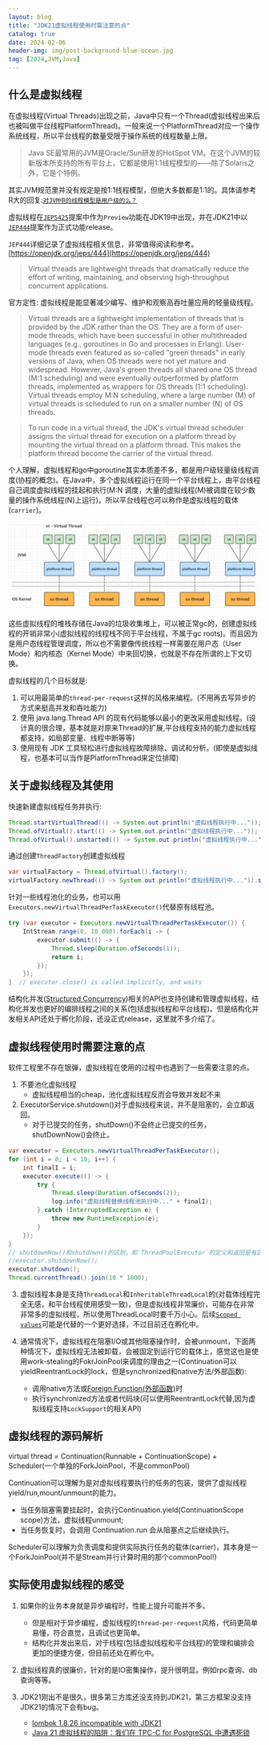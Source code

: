 ```yaml
---
layout: blog
title: "JDK21虚拟线程使用时需注意的点"
catalog: true
date: 2024-02-06
header-img: img/post-background-blue-ocean.jpg
tag: [2024,JVM,Java]
---
```

## 什么是虚拟线程
在虚拟线程(Virtual Threads)出现之前，Java中只有一个Thread(虚拟线程出来后也被叫做平台线程PlatformThread)。一般来说一个PlatformThread对应一个操作系统线程，所以平台线程的数量受限于操作系统的线程数量上限。

> Java SE最常用的JVM是Oracle/Sun研发的HotSpot VM。在这个JVM的较新版本所支持的所有平台上，它都是使用1:1线程模型的——除了Solaris之外，它是个特例。

其实JVM规范里并没有规定是按1:1线程模型，但绝大多数都是1:1的。具体请参考R大的回复:[`对JVM中的线程模型是用户级的么？`](https://www.zhihu.com/question/23096638/answer/29617153)

虚拟线程在[`JEP5425`](https://openjdk.org/jeps/425)提案中作为`Preview`功能在JDK19中出现，并在JDK21中以[`JEP444`](https://openjdk.org/jeps/444)提案作为正式功能release。

`JEP444`详细记录了虚拟线程相关信息，非常值得阅读和参考。[https://openjdk.org/jeps/444](https://openjdk.org/jeps/444)

> Virtual threads are lightweight threads that dramatically reduce the effort of writing, maintaining, and observing high-throughput concurrent applications.

官方定性: 虚拟线程是能显著减少编写、维护和观察高吞吐量应用的轻量级线程。

> Virtual threads are a lightweight implementation of threads that is provided by the JDK rather than the OS. They are a form of user-mode threads, which have been successful in other multithreaded languages (e.g., goroutines in Go and processes in Erlang). User-mode threads even featured as so-called "green threads" in early versions of Java, when OS threads were not yet mature and widespread. However, Java's green threads all shared one OS thread (M:1 scheduling) and were eventually outperformed by platform threads, implemented as wrappers for OS threads (1:1 scheduling). Virtual threads employ M:N scheduling, where a large number (M) of virtual threads is scheduled to run on a smaller number (N) of OS threads.

> To run code in a virtual thread, the JDK's virtual thread scheduler assigns the virtual thread for execution on a platform thread by mounting the virtual thread on a platform thread. This makes the platform thread become the carrier of the virtual thread. 

个人理解，虚拟线程和go中goroutine其实本质差不多，都是用户级轻量级线程调度(协程的概念)。在Java中，多个虚拟线程运行在同一个平台线程上，由平台线程自己调度虚拟线程的挂起和执行(M:N 调度，大量的虚拟线程(M)被调度在较少数量的操作系统线程(N)上运行)。所以平台线程也可以称作是虚拟线程的载体(`carrier`)。

![虚拟线程](https://raw.githubusercontent.com/RussXia/RussXia.github.io/master/_pic/virtual-thread.webp)

这些虚拟线程的堆栈存储在Java的垃圾收集堆上，可以被正常gc的，创建虚拟线程的开销非常小(虚拟线程的线程栈不同于平台线程，不属于gc roots)。而且因为是用户态线程管理调度，所以也不需要像传统线程一样需要在用户态（User Mode）和内核态（Kernel Mode）中来回切换，也就是不存在所谓的上下文切换。

虚拟线程的几个目标就是:
1. 可以用最简单的`thread-per-request`这样的风格来编程。(不用再去写异步的方式来挺高并发和吞吐能力)
2. 使用 java.lang.Thread API 的现有代码能够以最小的更改采用虚拟线程。(设计真的很合理，基本就是对原来Thread的扩展,平台线程支持的能力虚拟线程都支持，如局部变量、线程中断等等)
3. 使用现有 JDK 工具轻松进行虚拟线程故障排除、调试和分析。(即使是虚拟线程，也基本可以当作是PlatformThread来定位排障)

## 关于虚拟线程及其使用

快速新建虚拟线程任务并执行:
```Java
Thread.startVirtualThread(() -> System.out.println("虚拟线程执行中..."));
Thread.ofVirtual().start(() -> System.out.println("虚拟线程执行中..."));
Thread.ofVirtual().unstarted(() -> System.out.println("虚拟线程执行中...")).start();
```

通过创建`ThreadFactory`创建虚拟线程
```Java
var virtualFactory = Thread.ofVirtual().factory();
virtualFactory.newThread(() -> System.out.println("虚拟线程执行中...")).start();
```

针对一些线程池化的业务，也可以用`Executors.newVirtualThreadPerTaskExecutor()`代替原有线程池。
```Java
try (var executor = Executors.newVirtualThreadPerTaskExecutor()) {
    IntStream.range(0, 10_000).forEach(i -> {
        executor.submit(() -> {
            Thread.sleep(Duration.ofSeconds(1));
            return i;
        });
    });
}  // executor.close() is called implicitly, and waits
```

结构化并发([Structured Concurrency](https://openjdk.org/jeps/428))相关的API也支持创建和管理虚拟线程，结构化并发也更好的编排线程之间的关系(包括虚拟线程和平台线程)。但是结构化并发相关API还处于孵化阶段，还没正式release，这里就不多介绍了。


## 虚拟线程使用时需要注意的点
软件工程里不存在银弹，虚拟线程在使用的过程中也遇到了一些需要注意的点。
1. 不要池化虚拟线程
    + 虚拟线程相当的cheap，池化虚拟线程反而会导致并发起不来
2. ExecutorService.shutdown()对于虚拟线程来说，并不是阻塞的，会立即返回。
    + 对于已提交的任务，shutDown()不会终止已提交的任务，shutDownNow()会终止。
```Java
var executor = Executors.newVirtualThreadPerTaskExecutor();
for (int i = 0; i < 10; i++) {
    int finalI = i;
    executor.execute(() -> {
        try {
            Thread.sleep(Duration.ofSeconds(2));
            log.info("虚拟线程替换线程池执行中..." + finalI);
        } catch (InterruptedException e) {
            throw new RuntimeException(e);
        }
    });
}
// shutdownNow()和shutdown()的区别，和`ThreadPoolExecutor`的定义和返回是有区别的
//executor.shutdownNow();
executor.shutdown();
Thread.currentThread().join(10 * 1000);
```
3. 虚拟线程本身是支持`ThreadLocal`和`InheritableThreadLocal`的(对载体线程完全无感，和平台线程使用感受一致)，但是虚拟线程非常廉价，可能存在非常非常多的虚拟线程，所以使用ThreadLocal时要千万小心。后续[`Scoped values`](https://openjdk.org/jeps/429)可能是代替的一个更好选择，不过目前还在孵化中。

4. 通常情况下，虚拟线程在阻塞I/O或其他阻塞操作时，会被unmount，下面两种情况下，虚拟线程无法被卸载，会被固定到运行它的载体上，感觉这也是使用work-stealing的FokrJoinPool来调度的理由之一(Continuation可以yieldReentrantLock的lock，但是synchronized和native方法/外部函数):
    + 调用native方法或[Foreign Function(外部函数)](https://openjdk.org/jeps/424)时
    + 执行synchronized方法或者代码块(可以使用ReentrantLock代替,因为虚拟线程支持`LockSupport`的相关API)

## 虚拟线程的源码解析

virtual thread = Continuation(Runnable + ContinuationScope)  + Scheduler(一个单独的ForkJoinPool，不是commonPool)


Continuation可以理解为是对虚拟线程要执行的任务的包装，提供了虚拟线程yield/run,mount/unmount的能力。

+ 当任务阻塞需要挂起时，会执行Continuation.yield(ContinuationScope scope)方法，虚拟线程unmount;
+ 当任务恢复时，会调用 Continuation.run 会从阻塞点之后继续执行。


Scheduler可以理解为负责调度和提供实际执行任务的载体(carrier)，其本身是一个ForkJoinPool(并不是Stream并行计算时用的那个commonPool!)


## 实际使用虚拟线程的感受
1. 如果你的业务本身就是异步编程时，性能上提升可能并不多。
    + 但是相对于异步编程，虚拟线程的`thread-per-request`风格，代码更简单易懂，符合直觉，且调试也更简单。
    + 结构化并发出来后，对于线程(包括虚拟线程和平台线程)的管理和编排会更加的便捷方便，但目前还处在孵化中。
2. 虚拟线程真的很廉价，针对的是IO密集操作，提升很明显。例如rpc查询、db查询等等。

3. JDK21刚出不是很久，很多第三方库还没支持到JDK21，第三方框架没支持JDK21的情况下会有bug。
    + [lombok 1.8.26 incompatible with JDK21](https://github.com/projectlombok/lombok/issues/3393)
    + [Java 21 虚拟线程的陷阱：我们在 TPC-C for PostgreSQL 中遭遇死锁](https://mp.weixin.qq.com/s/BfDd08j2jQwIOSaxf_mgww)